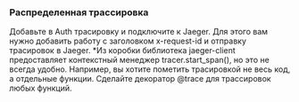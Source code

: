 ### Распределенная трассировка

Добавьте в Auth трасировку и подключите к Jaeger. Для этого вам нужно добавить работу с заголовком x-request-id и отправку трасировок в Jaeger.
*Из коробки библиотека jaeger-client предоставляет контекстный менеджер tracer.start_span(), но это не всегда удобно. Например, вы хотите пометить трасировкой не весь код, а отдельные функции.
Сделайте декоратор @trace для трассировок любых функций.
